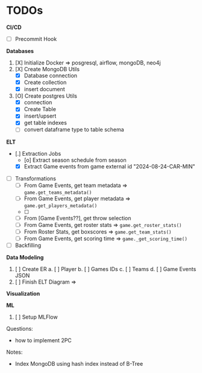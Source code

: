 # TODOs

**CI/CD**

- [ ] Precommit Hook

**Databases**

1. [X] Initialize Docker => posgresql, airflow, mongoDB, neo4j
2. [X] Create MongoDB Utils
    - [X] Database connection
    - [X] Create collection
    - [X] insert document
3. [O] Create postgres Utils
    - [X] connection
    - [X] Create Table
    - [X] insert/upsert
    - [X] get table indexes
    - [ ] convert dataframe type to table schema

**ELT**

- [.] Extraction Jobs
    - [o] Extract season schedule from season
    - [X] Extract Game events from game external id "2024-08-24-CAR-MIN"
- [ ] Transformations
    - [ ] From Game Events, get team metadata => `game.get_teams_metadata()`
    - [ ] From Game Events, get player metadata => `game.get_players_metadata()`
    - [ ] 
    - [ ] From [Game Events??], get throw selection
    - [ ] From Game Events, get roster stats => `game.get_roster_stats()`
    - [ ] From Roster Stats, get boxscores => `game.get_team_stats()`
    - [ ] From Game Events, get scoring time => `game._get_scoring_time()`
- [ ] Backfilling

**Data Modeling**

1. [ ] Create ER 
    a. [ ] Player
    b. [ ] Games IDs
    c. [ ] Teams
    d. [ ] Game Events JSON
2. [ ] Finish ELT Diagram => 

**Visualization**


**ML**

1. [ ] Setup MLFlow


Questions:
- how to implement 2PC


Notes:
- Index MongoDB using hash index instead of B-Tree

